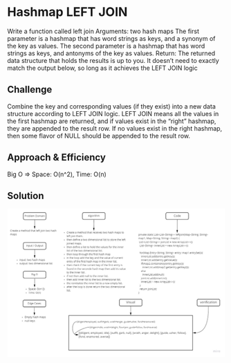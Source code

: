 # Hashmap LEFT JOIN

<!-- Short summary or background information -->

Write a function called left join Arguments: two hash maps The first parameter is a hashmap that has word strings as
keys, and a synonym of the key as values. The second parameter is a hashmap that has word strings as keys, and antonyms
of the key as values. Return: The returned data structure that holds the results is up to you. It doesn’t need to
exactly match the output below, so long as it achieves the LEFT JOIN logic

## Challenge

<!-- Description of the challenge -->

Combine the key and corresponding values (if they exist) into a new data structure according to LEFT JOIN logic. LEFT
JOIN means all the values in the first hashmap are returned, and if values exist in the “right” hashmap, they are
appended to the result row. If no values exist in the right hashmap, then some flavor of NULL should be appended to the
result row.

## Approach & Efficiency

<!-- What approach did you take? Why? What is the Big O space/time for this approach? -->

Big O => Space: O(n^2), Time: O(n)

## Solution

<!-- Embedded whiteboard image -->

![left-join](hashmap-left-join.jpg)
